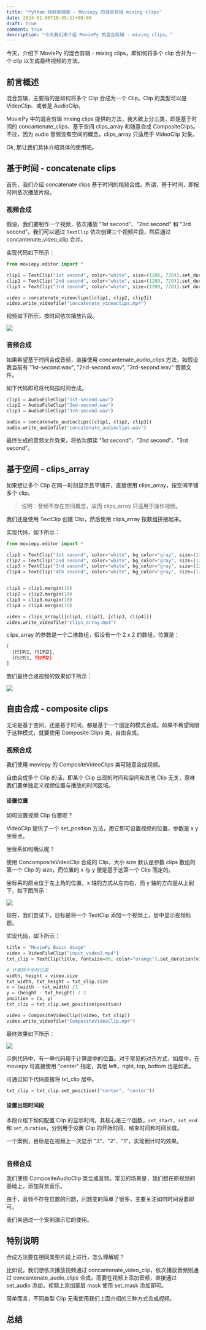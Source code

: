 ```yaml
---
title: "Python 视频剪辑库 - Moviepy 的混合剪辑 mixing clips"
date: 2024-01-06T20:35:11+08:00
draft: true
comment: true
description: "今天我们来介绍 MoviePy 的混合剪辑 - mixing clips。"
---
```


今天，介绍下 MoviePy 的混合剪辑 - mixing clips，即如何将多个 clip 合并为一个 clip 以生成最终视频的方法。

## 前言概述

混合剪辑，主要指的是如何将多个 Clip 合成为一个 Clip。Clip 的类型可以是 VideoClip、或者是 AudioClip。

MoviePy 中的混合剪辑 mixing clips 提供的方法，我大致上分三类，即是基于时间的 concantenate_clips、基于空间 clips_array 和随意合成 CompositeClips。不过，因为 audio 音频没有空间的概念，clips_array 只适用于 VideoClip 对象。


Ok, 那让我们具体介绍具体的使用吧。

## 基于时间 - concatenate clips

首先，我们介绍 concatenate clips 基于时间的视频合成。所谓，基于时间，即按时间依次播放片段。

### 视频合成

假设，我们要制作一个视频，依次播放 "1st second"、"2nd second" 和 "3rd second"。我们可以通过 `TextClip` 依次创建三个视频片段，然后通过 concantenate_video_clip 合并。

实现代码如下所示：

```python
from moviepy.editor import *

clip1 = TextClip("1st second", color="white", size=(1280, 720)).set_duration(1).set_fps(1)
clip2 = TextClip("2nd second", color="white", size=(1280, 720)).set_duration(1).set_fps(1)
clip3 = TextClip("3rd second", color="white", size=(1280, 720)).set_duration(1).set_fps(1)

video = concatenate_videoclips([clip1, clip2, clip3])
video.write_videofile("concatenate_videoclips.mp4")
```

视频如下所示，按时间依次播放片段。

![](https://cdn.jsdelivr.net/gh/poloxue/images@2024-01/2024-01-06-moviepy-mix-clips-02.gif)

### 音频合成

如果希望基于时间合成音频，直接使用 concantenate_audio_clips 方法，如假设我当前有 "1st-second.wav", "2nd-second.wav", "3rd-second.wav" 音频文件。

如下代码即可将代码按时间合成。
```python
clip1 = AudioFileClip("1st-second.wav")
clip2 = AudioFileClip("2nd-second.wav")
clip3 = AudioFileClip("3rd-second.wav")

audio = concatenate_audioclips([clip1, clip2, clip3])
audio.write_audiofile("concatenate_audioclips.wav")
```

最终生成的音频文件效果，将依次朗读 "1st second"，"2nd second"、"3rd second"。

## 基于空间 - clips_array

如果想让多个 Clip 在同一时刻显示且平铺开，直接使用 clips_array，按空间平铺多个 clip。

> 说明：音频不存在空间概念，故而 clips_array 只适用于操作视频。

我们还是使用 TextClip 创建 Clip，然后使用 clips_array 按数组拼接起来。

实现代码，如下所示：
```python
from moviepy.editor import *

clip1 = TextClip("1st second", color="white", bg_color="gray", size=(1280, 720)).set_duration(1).set_fps(1)
clip2 = TextClip("2nd second", color="white", bg_color="gray", size=(1280, 720)).set_duration(1).set_fps(1)
clip3 = TextClip("3rd second", color="white", bg_color="gray", size=(1280, 720)).set_duration(1).set_fps(1)
clip4 = TextClip("4th second", color="white", bg_color="gray", size=(1280, 720)).set_duration(1).set_fps(1)


clip1 = clip1.margin(10)
clip2 = clip2.margin(10)
clip3 = clip3.margin(10)
clip4 = clip4.margin(10)

video = clips_array([[clip1, clip2], [clip3, clip4]])
video.write_videofile("clips_array.mp4")
```

clips_array 的参数是一个二维数组，假设有一个 2 x 2 的数组，位置是：

```bash
[
  [行1列1, 行1列2],
  [行2列1, 行2列2]
]
```

我们最终合成视频的效果如下所示：

![](https://cdn.jsdelivr.net/gh/poloxue/images@2024-01/2024-01-06-moviepy-mix-clips-03.gif)

## 自由合成 - composite clips

无论是基于空间，还是基于时间，都是基于一个固定的模式合成。如果不希望局限于这种模式，就要使用 Composite Clips 类，自由合成。

### 视频合成

我们使用 moviepy 的 CompositeVideoClips 类可随意合成视频。

自由合成多个 Clip 的话，即某个 Clip 出现的时间和空间和其他 Clip 无关，意味我们要单独定义视频位置与播放的时间区域。

#### 设置位置

如何设置视频 Clip 位置呢？

VideoClip 提供了一个 set_position 方法，用它即可设置视频的位置，参数是 x y 坐标点。

坐标系如何确认呢？

使用 ConcompositeVideoClip 合成的 Clip，大小 size 默认是参数 clips 数组的第一个 Clip 的 size，而位置的 x 与 y 便是基于这第一个 Clip 而定的。

坐标系的原点位于左上角的位置，x 轴的方式从左向右，而 y 轴的方向是从上到下，如下图所示：

![](https://cdn.jsdelivr.net/gh/poloxue/images@2024-01/2024-01-06-moviepy-mix-clips-04.jpeg)

现在，我们尝试下，目标是将一个 TextClip 添加一个视频上，居中显示视频标题。

实现代码，如下所示：

```python
title = "MoviePy Basic Usage"
video = VideoFileClip("input_video2.mp4")
txt_clip = TextClip(title, fontsize=80, color="orange").set_duration(video.duration)

# 计算居中坐标位置
width, height = video.size
txt_width, txt_height = txt_clip.size
x = (width - txt_width) /2
y = (height - txt_height) / 2
position = (x, y)
txt_clip = txt_clip.set_position(position)

video = CompositeVideoClip([video, txt_clip])
video.write_videofile("CompositeVideoClip.mp4")
```

最终效果如下所示：

![](https://cdn.jsdelivr.net/gh/poloxue/images@2024-01/2024-01-06-moviepy-mix-clips-05.png)

示例代码中，有一串代码用于计算居中的位置。对于常见的对齐方式，如居中，在 moviepy 可直接使用 "center" 指定，其他 left，right, top, bottom 也是如此。

可通过如下代码直接将 txt_clip 居中。

```python
txt_clip = txt_clip.set_position(("center", "center"))
```

#### 设置出现时间段

本段介绍下如何配置 Clip 的显示时间，其核心是三个函数，`set_start`、`set_end` 和 `set_duration`，分别用于设置 Clip 的开始时间、结束时间和时间长度。

一个案例，目标是在视频上一次显示 "3"、"2"、"1"，实现倒计时的效果。

```python
```

### 音频合成

我们使用 CompositeAudioClip 类合成音频。常见的场景是，我们想在原视频的基础上，添加背景音乐。

由于，音频不存在位置的问题，问题变的简单了很多，主要关注如何时间设置即可。

我们来通过一个案例演示它的使用。

## 特别说明

合成方法要在相同类型片段上进行，怎么理解呢？

比如说，我们想依次播放视频通过 concantenate_video_clip，依次播放音频则通过 concantenate_audio_clips 合成。而要在视频上添加音频，直接通过 set_audio 添加，视频上添加蒙层 mask 使用 set_mask 添加即可。

简单而言，不同类型 Clip 无需使用我们上面介绍的三种方式合成视频。

## 总结



